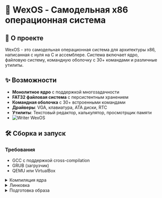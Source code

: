 # 🚀 WexOS - Самодельная x86 операционная система

## 📖 О проекте

WexOS - это самодельная операционная система для архитектуры x86, написанная с нуля на C и ассемблере. Система включает ядро, файловую систему, командную оболочку с 30+ командами и различные утилиты.

## ✨ Возможности

- **Монолитное ядро** с поддержкой многозадачности
- **FAT32 файловая система** с персистентным хранением
- **Командная оболочка** с 30+ встроенными командами
- **Драйверы**: VGA, клавиатура, ATA диски, RTC
- **Утилиты**: Текстовый редактор, калькулятор, просмотрщик памяти
- ![Writer WexOS](screen/1.png)

## 🛠️ Сборка и запуск

### Требования
- GCC с поддержкой cross-compilation
- GRUB (загрузчик)
- QEMU или VirtualBox
  
<details> <summary>Компиляция ядра</summary>
gcc -m32 -ffreestanding -fno-pie -O2 -c kernel/kernel.c -o bin/kernel.o

</details><details> <summary>Линковка</summary>
ld -m elf_i386 -T boot/linker.ld -o bin/kernel.bin bin/kernel.o -e _start

</details><details> <summary>Подготовка образа</summary>
cp bin/kernel.bin iso/boot/
cp -r systemroot iso/SystemRoot
grub-mkrescue -o bin/wexos.iso iso

</details>


